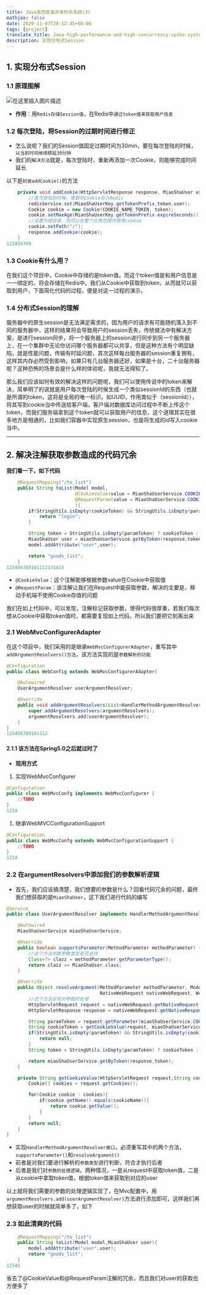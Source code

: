 ```yaml
---
title: Java高性能高并发秒杀系统(3)
mathjax: false
date: 2020-11-07T20:12:45+08:00
tags: [project]
translate_title: Java-high-performance-and-high-concurrency-spike-system-3
description: 实现分布式Session
---
```


## 1. 实现分布式Session

### 1.1 原理图解

![在这里插入图片描述](https://gcore.jsdelivr.net/gh/kayleh/cdn2/Java高性能高并发秒杀系统/20200710172401826.png)

- **作用**：用`Redis存储Session值`，在Redis中`通过token值来获取用户信息`

### 1.2 每次登陆，将Session的过期时间进行修正

- 怎么说呢？我们的Session值固定过期时间为30min，要在每次登陆的时候，`以当前时间继续顺延30分钟`
- 我们的`解决方法`就是，每次登陆时，重新再添加一次Cookie，则能够完成时间延长

以下是`封装addCookie()`的方法

```java
    private void addCookie(HttpServletResponse response, MiaoShaUser user, String token) {
    	//首次登陆的时候，需要将Cookie存入Redis
        redisService.set(MiaoShaUserKey.getTokenPrefix,token,user);
        Cookie cookie = new Cookie(COOKIE_NAME_TOKEN, token);
        cookie.setMaxAge(MiaoShaUserKey.getTokenPrefix.expireSeconds());
        //设置为根目录，则可以在整个应用范围内使用cookie
        cookie.setPath("/");
        response.addCookie(cookie);
    }
123456789
```

### 1.3 Cookie有什么用？

在我们这个项目中，Cookie中存储的是token值。而这个token值是和用户信息是一一绑定的，将会存储在Redis中。我们从Cookie中获取到token，从而就可以获取到用户，下面简化代码的过程，便是对这一过程的演示。

### 1.4 分布式Session的理解

服务器中的原生session是无法满足需求的，因为用户的请求有可能随机落入到不同的服务器中，这样的结果将会导致用户的session丢失，传统做法中有解决方案，是进行session同步，将一个服务器上的session进行同步到另一个服务器上，在一个集群中无论你访问哪个服务器都可以共享，但是这种方法有个明显缺陷，就是性能问题，传输有时延问题，其次这样每台服务器的session重复拥有，这样其内存必然受到影响，如果只有几台服务器还好，如果是十台，二十台服务器呢？这种恐怖的场景会是什么样的体验呢，我就无法得知了。

那么我们应该如何有效的解决这样的问题呢，我们可以使用传说中的token来解决，简单明了的说就是用户每次登陆的时候生成一个类似sessionId的东西（也就是所谓的token，这将是全局的唯一标识，如UUID，作用类似于（sessionId）），将其写到cookie当中传送给客户端，客户端对数据库访问过程中不断上传这个token，而我们服务端拿到这个token就可以获取用户的信息，这个道理其实在很多地方是相通的，比如我们容器中实现原生session，也是将生成的id写入cookie当中。

------

## 2. 解决注解获取参数造成的代码冗余

**我们看一下，如下代码**

```java
    @RequestMapping("/to_list")
    public String toList(Model model,
                         @CookieValue(value = MiaoShaUserService.COOKIE_NAME_TOKEN,required = false) String cookieToken,
                         @RequestParam(value = MiaoShaUserService.COOKIE_NAME_TOKEN,required = false) String paramToken,
                         ){
        if(StringUtils.isEmpty(cookieToken) && StringUtils.isEmpty(paramToken)){
            return "login";
        }

        String token = StringUtils.isEmpty(paramToken) ? cookieToken : paramToken;
        MiaoShaUser user = miaoShaUserService.getByToken(response,token);
        model.addAttribute("user",user);

        return "goods_list";
    }
123456789101112131415
```

- `@CookieValue`：这个注解能够根据参数value在Cookie中获取值
- `@RequestParam`：该注解让我们在Request中能获取参数，解决的主要是，移动手机端不使用Cookie存值的问题

我们在如上代码中，可以发现，注解标记获取参数，使得代码很厚重，若我们每次想从Cookie中获取token值时，都需要复现如上代码，所以我们要把它剖离出来

### 2.1 WebMvcConfigurerAdapter

在这个项目中，我们采用的是继承`WebMvcConfigurerAdapter`，重写其中`addArgumentResolvers()方法`，该方法实现的是`参数解析的功能`

```java
@Configuration
public class WebConfig extends WebMvcConfigurerAdapter{

    @Autowired
    UserArgumentResolver userArgumentResolver;

    @Override
    public void addArgumentResolvers(List<HandlerMethodArgumentResolver> argumentResolvers) {
        super.addArgumentResolvers(argumentResolvers);
        argumentResolvers.add(userArgumentResolver);
    }
}
123456789101112
```

#### 2.1.1 该方法在Spring5.0之后就过时了

- **现用方式**

1. 实现WebMvcConfigurer

```java
@Configuration
public class WebMvcConfg implements WebMvcConfigurer {
	//TODO
}
1234
```

1. 继承WebMVCConfigurationSupport

```java
@Configuration
public class WebMvcConfg extends WebMvcConfigurationSupport {
	//TODO
}
1234
```

### 2.2 在argumentResolvers中添加我们的参数解析逻辑

- 首先，我们应该搞清楚，我们想要的参数是什么？回看代码冗余的问题，最终我们想获取的是`MiaoShaUser`，这下我们进行代码的编写

```java
@Service
public class UserArgumentResolver implements HandlerMethodArgumentResolver {

    @Autowired
    MiaoShaUserService miaoShaUserService;

    @Override
    public boolean supportsParameter(MethodParameter methodParameter) {
        //这个方法判断参数类型是否支持
        Class<?> clazz = methodParameter.getParameterType();
        return clazz == MiaoShaUser.class;
    }

    @Override
    public Object resolveArgument(MethodParameter methodParameter, ModelAndViewContainer modelAndViewContainer,
                                  NativeWebRequest nativeWebRequest, WebDataBinderFactory webDataBinderFactory) throws Exception {
        //这个方法实现对参数的处理
        HttpServletRequest request = nativeWebRequest.getNativeRequest(HttpServletRequest.class);
        HttpServletResponse response = nativeWebRequest.getNativeResponse(HttpServletResponse.class);

        String paramToken = request.getParameter(miaoShaUserService.COOKIE_NAME_TOKEN);
        String cookieToken = getCookieValue(request, miaoShaUserService.COOKIE_NAME_TOKEN);
        if(StringUtils.isEmpty(paramToken) && StringUtils.isEmpty(cookieToken)){
            return null;
        }
        String token = StringUtils.isEmpty(paramToken) ? cookieToken : paramToken;

        return miaoShaUserService.getByToken(response,token);
    }

    private String getCookieValue(HttpServletRequest request,String cookieName){
        Cookie[] cookies = request.getCookies();

        for(Cookie cookie : cookies){
            if(cookie.getName().equals(cookieName)){
                return cookie.getValue();
            }
        }
        return null;
    }
}
```

- 实现`HandlerMethodArgumentResolver接口`，必须重写其中的两个方法，`supportsParameter()`和`resolveArgument()`
- 前者是对我们要进行解析的`参数类型`进行判断，符合才执行后者
- 后者是我们对`参数的处理逻辑`，两种情况，一是从request中获取token值，二是从cookie中拿取token值，根据token值来获取到对应的user

以上就将我们需要的参数的处理逻辑实现了，在Mvc配置中，用`argumentResolvers.add(userArgumentResolver)`方法进行添加即可，这样我们再想获取user的时候就简单多了，如下

### 2.3 如此清爽的代码

```java
    @RequestMapping("/to_list")
    public String toList(Model model,MiaoShaUser user){
        model.addAttribute("user",user);
        return "goods_list";
    }
12345
```

省去了@CookieValue和@RequestParam注解的冗余，而且我们对user的获取也方便多了
